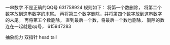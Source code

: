 一串数字 不是正确的QQ号 631758924
规则如下：
将第一个数删除， 将第二个数字放到这串数字的末尾。
再将第三个数字删除，并将第四个数字放到这串数字的末尾。
再将第五个数删除， 直到最后一个数，将最后一个数也删除，
删除的数连在一起就是qq号，
615947283

抽象能力
双指针 head tail
